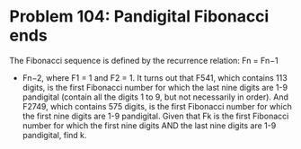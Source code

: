 # Problem 104: Pandigital Fibonacci ends
The Fibonacci sequence is defined by the recurrence relation: Fn = Fn−1
+ Fn−2, where F1 = 1 and F2 = 1. It turns out that F541, which contains
113 digits, is the first Fibonacci number for which the last nine digits
are 1-9 pandigital (contain all the digits 1 to 9, but not necessarily
in order). And F2749, which contains 575 digits, is the first Fibonacci
number for which the first nine digits are 1-9 pandigital. Given that Fk
is the first Fibonacci number for which the first nine digits AND the
last nine digits are 1-9 pandigital, find k.
